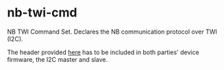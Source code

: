 # nb-twi-cmd
NB TWI Command Set. Declares the NB communication protocol over TWI (I2C).

The header provided [here](https://github.com/casanovg/nb-twi-cmd/blob/master/src/nb-twi-cmd.h) has to be included in both parties' device firmware, the I2C master and slave.
